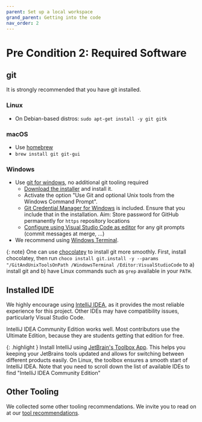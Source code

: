 ```yaml
---
parent: Set up a local workspace
grand_parent: Getting into the code
nav_order: 2
---
```


# Pre Condition 2: Required Software

## git

It is strongly recommended that you have git installed.

### Linux

* On Debian-based distros: `sudo apt-get install -y git gitk`

### macOS

* Use [homebrew](https://brew.sh/)
* `brew install git git-gui`

### Windows

* Use [git for windows](https://git-for-windows.github.io), no additional git tooling required
  * [Download the installer](http://git-scm.com/download/win) and install it.
  * Activate the option "Use Git and optional Unix tools from the Windows Command Prompt".
  * [Git Credential Manager for Windows](https://github.com/Microsoft/Git-Credential-Manager-for-Windows) is included. Ensure that you include that in the installation. Aim: Store password for GitHub permanently for `https` repository locations
  * [Configure using Visual Studio Code as editor](https://code.visualstudio.com/docs/sourcecontrol/overview#_vs-code-as-git-editor) for any git prompts (commit messages at merge, ...)
* We recommend using [Windows Terminal](https://aka.ms/terminal).

{: note}
One can use [chocolatey](https://chocolatey.org/) to install git more smoothly.
First, install chocolatey, then run `choco install git.install -y --params "/GitAndUnixToolsOnPath /WindowsTerminal /Editor:VisualStudioCode` to a) install git and b) have Linux commands such as `grep` available in your `PATH`.

## Installed IDE

We highly encourage using [IntelliJ IDEA](https://www.jetbrains.com/idea/?from=jabref), as it provides the most reliable experience for this project.
Other IDEs may have compatibility issues, particularly Visual Studio Code.

IntelliJ IDEA Community Edition works well.
Most contributors use the Ultimate Edition, because they are students getting that edition for free.

{: .highlight }
Install IntelliJ using [JetBrain's Toolbox App](https://www.jetbrains.com/toolbox-app/?from=jabref).
This helps you keeping your JetBrains tools updated and allows for switching between different products easily.
On Linux, the toolbox ensures a smooth start of IntelliJ IDEA.
Note that you need to scroll down the list of available IDEs to find "IntelliJ IDEA Community Edition"

## Other Tooling

We collected some other tooling recommendations.
We invite you to read on at our [tool recommendations](../../code-howtos/tools.md).
